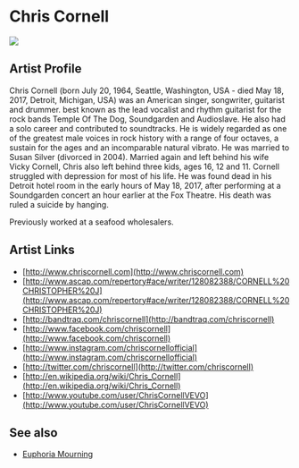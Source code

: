 # Chris Cornell

![](../../asssets/artists/Chris_Cornell.png)

## Artist Profile

Chris Cornell (born July 20, 1964, Seattle, Washington, USA - died May 18, 2017, Detroit, Michigan, USA) was an American singer, songwriter, guitarist and drummer. 
best known as the lead vocalist and rhythm guitarist for the rock bands Temple Of The Dog, Soundgarden and Audioslave. He also had a solo career and contributed to soundtracks.
He is widely regarded as one of the greatest male voices in rock history with a range of four octaves, a sustain for the ages and an incomparable natural vibrato.
He was married to Susan Silver (divorced in 2004). Married again and left behind his wife Vicky Cornell, Chris also left behind three kids, ages 16, 12 and 11.
Cornell struggled with depression for most of his life. He was found dead in his Detroit hotel room in the early hours of May 18, 2017, after performing at a Soundgarden concert an hour earlier at the Fox Theatre. His death was ruled a suicide by hanging.

Previously worked at a seafood wholesalers.

## Artist Links

- [http://www.chriscornell.com](http://www.chriscornell.com)
- [http://www.ascap.com/repertory#ace/writer/128082388/CORNELL%20CHRISTOPHER%20J](http://www.ascap.com/repertory#ace/writer/128082388/CORNELL%20CHRISTOPHER%20J)
- [http://bandtraq.com/chriscornell](http://bandtraq.com/chriscornell)
- [http://www.facebook.com/chriscornell](http://www.facebook.com/chriscornell)
- [http://www.instagram.com/chriscornellofficial](http://www.instagram.com/chriscornellofficial)
- [http://twitter.com/chriscornell](http://twitter.com/chriscornell)
- [http://en.wikipedia.org/wiki/Chris_Cornell](http://en.wikipedia.org/wiki/Chris_Cornell)
- [http://www.youtube.com/user/ChrisCornellVEVO](http://www.youtube.com/user/ChrisCornellVEVO)


## See also

- [Euphoria Mourning](Chris_Cornell-Euphoria_Mourning.md)
